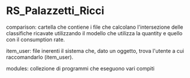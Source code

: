 # RS_Palazzetti_Ricci

comparison: cartella che contiene i file che calcolano l'intersezione delle classifiche ricavate utilizzando il modello che utilizza la quantity e quello con il consumption rate.

item_user: file inerenti il sistema che, dato un oggetto, trova l'utente a cui raccomandarlo (item_user).

modules: collezione di programmi che eseguono vari compiti

